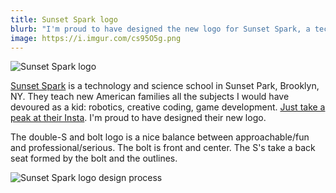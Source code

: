 ```yaml
---
title: Sunset Spark logo
blurb: "I'm proud to have designed the new logo for Sunset Spark, a technology and science school in Sunset Park, NY."
image: https://i.imgur.com/cs95O5g.png
---
```


![Sunset Spark logo](https://i.imgur.com/c40SxNg.png)

[Sunset Spark](http://www.sunsetspark.org/) is a technology and science school in Sunset Park, Brooklyn, NY. They teach new American families all the subjects I would have devoured as a kid: robotics, creative coding, game development. [Just take a peak at their Insta](https://www.instagram.com/SunsetSparkNYC/). I'm proud to have designed their new logo.

The double-S and bolt logo is a nice balance between approachable/fun and professional/serious. The bolt is front and center. The S's take a back seat formed by the bolt and the outlines.

![Sunset Spark logo design process](https://i.imgur.com/jlpycud.jpg)

